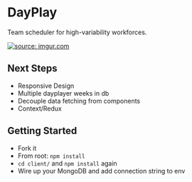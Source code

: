 # DayPlay
Team scheduler for high-variability workforces.
<!-- Check it out live: [DayPlay](https://github.com/facebook/create-react-app). -->

<a href="https://imgur.com/e0IyzEs"><img src="https://i.imgur.com/e0IyzEs.png" title="source: imgur.com" /></a>

## Next Steps
- Responsive Design
- Multiple dayplayer weeks in db
- Decouple data fetching from components
- Context/Redux

## Getting Started
- Fork it
- From root: `npm install`
- `cd client/` and `npm install` again
- Wire up your MongoDB and add connection string to env
